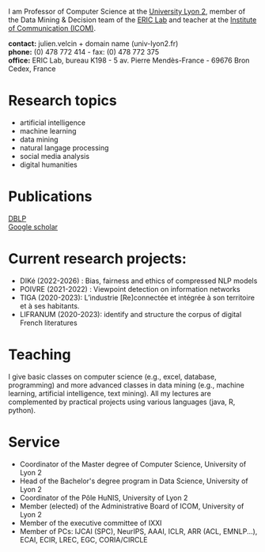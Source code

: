 I am Professor of Computer Science at the [University Lyon 2](https://www.univ-lyon2.fr), member of the Data Mining & Decision team of the [ERIC Lab](https://eric.msh-lse.fr/en/) and teacher at the [Institute of Communication (ICOM)](https://icom.univ-lyon2.fr).

**contact:** julien.velcin + domain name (univ-lyon2.fr)   
**phone:** (0) 478 772 414 - fax: (0) 478 772 375   
**office:** ERIC Lab, bureau K198 - 5 av. Pierre Mendès-France - 69676 Bron Cedex, France   

# Research topics

- artificial intelligence
- machine learning
- data mining
- natural langage processing
- social media analysis
- digital humanities

# Publications

[DBLP](https://dblp.org/pid/87/1950.html)   
[Google scholar](https://scholar.google.fr/citations?user=_ZreLBMAAAAJ&hl=en)   

# Current research projects:

- DIKé (2022-2026) : Bias, fairness and ethics of compressed NLP models
- POIVRE (2021-2022) : Viewpoint detection on information networks
- TIGA (2020-2023): L’industrie [Re]connectée et intégrée à son territoire et à ses habitants.
- LIFRANUM (2020-2023): identify and structure the corpus of digital French literatures

# Teaching

I give basic classes on computer science (e.g., excel, database, programming) and more advanced classes in data mining (e.g., machine learning, artificial intelligence, text mining). All my lectures are complemented by practical projects using various languages (java, R, python).

# Service

- Coordinator of the Master degree of Computer Science, University of Lyon 2
- Head of the Bachelor's degree program in Data Science, University of Lyon 2 
- Coordinator of the Pôle HuNIS, University of Lyon 2
- Member (elected) of the Administrative Board of ICOM, University of Lyon 2 
- Member of the executive committee of IXXI
- Member of PCs: IJCAI (SPC), NeurIPS, AAAI, ICLR, ARR (ACL, EMNLP...), ECAI, ECIR, LREC, EGC, CORIA/CIRCLE
